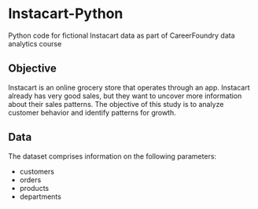 # Instacart-Python
Python code for fictional Instacart data as part of CareerFoundry data analytics course

## Objective
Instacart is an online grocery store that operates through an app. Instacart already has very good sales, but they want to uncover more information about their sales patterns. The objective of this study is to analyze customer behavior and identify patterns for growth.

## Data
The dataset comprises information on the following parameters:
* customers
* orders
* products
* departments
